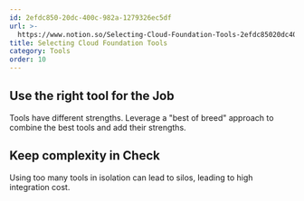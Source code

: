 ```yaml
---
id: 2efdc850-20dc-400c-982a-1279326ec5df
url: >-
  https://www.notion.so/Selecting-Cloud-Foundation-Tools-2efdc85020dc400c982a1279326ec5df
title: Selecting Cloud Foundation Tools
category: Tools
order: 10
---
```


## Use the right tool for the Job

Tools have different strengths. Leverage a "best of breed" approach to combine the best tools and add their strengths.

## Keep complexity in Check

Using too many tools in isolation can lead to silos, leading to high integration cost.